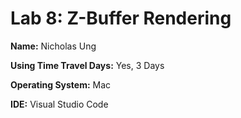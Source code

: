 # Lab 8: Z-Buffer Rendering

**Name:** Nicholas Ung

**Using Time Travel Days:** Yes, 3 Days

**Operating System:** Mac

**IDE:** Visual Studio Code